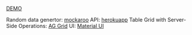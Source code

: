 [DEMO](https://rodiontseva.github.io/react_pets-table-infinite-loader)


Random data genertor: [mockaroo](https://www.mockaroo.com)
API: [herokuapp](https://rodiontseva-pets.herokuapp.com/api/animals/all)
Table Grid with Server-Side Operations: [AG Grid](https://www.ag-grid.com)
UI: [Material UI](https://mui.com)

